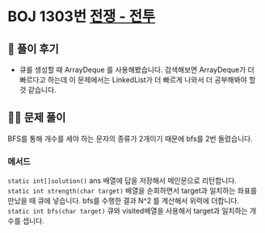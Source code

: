# BOJ 1303번 [전쟁 - 전투](https://www.acmicpc.net/problem/1303)

## 🌈 풀이 후기
* 큐를 생성할 때 ArrayDeque 를 사용해봤습니다. 검색해보면 ArrayDeque가 더 빠르다고 하는데 이 문제에서는 LinkedList가 더 빠르게 나와서 더 공부해봐야 할 것 같습니다.

## 👩‍🏫 문제 풀이
BFS를 통해 개수를 세야 하는 문자의 종류가 2개이기 때문에 bfs를 2번 돌렸습니다.
### 메서드
`static int[]solution()`  ans 배열에 답을 저장해서 메인문으로 리턴합니다.  
`static int strength(char target)`  배열을 순회하면서 target과 일치하는 좌표를 만났을 때 큐에 넣습니다.  bfs를 수행한 결과 N^2 를 계산해서 위력에 더합니다.  
`static int bfs(char target)`  큐와 visited배열을 사용해서 target과 일치하는 개수를 셉니다.
